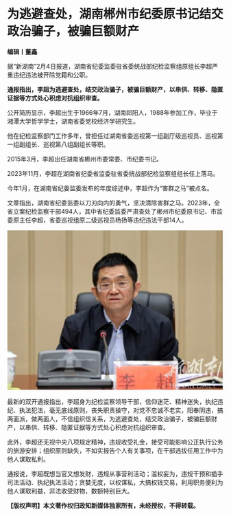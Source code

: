 # 为逃避查处，湖南郴州市纪委原书记结交政治骗子，被骗巨额财产

**编辑丨董鑫**

据“新湖南”2月4日报道，湖南省纪委监委驻省委统战部纪检监察组原组长李超严重违纪违法被开除党籍和公职。

**通报指出，李超为逃避查处，结交政治骗子，被骗巨额财产，以串供、转移、隐匿证据等方式处心积虑对抗组织审查。**

公开简历显示，李超出生于1966年7月，湖南祁阳人，1988年参加工作，毕业于湘潭大学哲学学士，湖南省委党校经济学研究生。

他在纪检监察部门工作多年，曾担任过湖南省委巡视第一组副厅级巡视员、巡视第一组副组长、巡视第八组副组长等职。

2015年3月，李超出任湖南省郴州市委常委、市纪委书记。

2023年11月，李超在湖南省纪委省监委驻省委统战部纪检监察组组长任上落马。

今年1月，在湖南省纪委监委发布的年度综述中，李超作为“害群之马”被点名。

文章指出，湖南省纪委监委以刀刃向内的勇气，坚决清除害群之马。2023年，全省立案纪检监察干部494人，其中省纪委监委严肃查处了郴州市纪委原书记、市监委原主任李超，省委巡视组原二级巡视员杨扬等违纪违法干部14人。

![e7f3cb5daf3530f0eb0270ff0e9380aa.jpg](https://raw.githubusercontent.com/qqhsx/qqnews_image/main/2024/02/04/为逃避查处，湖南郴州市纪委原书记结交政治骗子，被骗巨额财产/e7f3cb5daf3530f0eb0270ff0e9380aa.jpg)

最新的双开通报指出，李超身为纪检监察领导干部，信仰迷茫、精神迷失，执纪违纪、执法犯法，毫无底线原则，丧失职责操守，对党不忠诚不老实，阳奉阴违，搞两面派，做两面人，不信组织信关系，为逃避查处，结交政治骗子，被骗巨额财产，以串供、转移、隐匿证据等方式处心积虑对抗组织审查。

此外，李超还无视中央八项规定精神，违规收受礼金，接受可能影响公正执行公务的旅游安排；组织原则缺失，不如实报告个人有关事项，在干部选拔任用工作中为他人谋取私利。

通报说，李超既想当官又想发财，违规从事营利活动；滥权妄为，违规干预和插手司法活动、执纪执法活动；贪婪无度，以权谋私，大搞权钱交易，利用职务便利为他人谋取利益，非法收受财物，数额特别巨大。

**【版权声明】本文著作权归政知新媒体独家所有，未经授权，不得转载。**

